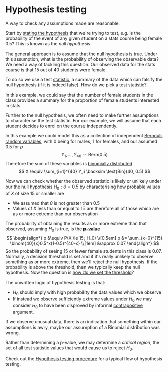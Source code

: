 # Hypothesis testing

A way to check any assumptions made are reasonable.

Start by [stating the hypothesis](202210151254) that we're trying to test, e.g. is the
probability of the event of any given student on a stats course being female
0.5? This is known as the *null hypothesis*.

The general approach is to assume that the null hypothesis is true. Under this
assumption, what is the probability of observing the observable data? We need a
way of tackling this question. Our observed data for the stats course is that 15
out of 40 students were female.

To do so we use a test [statistic](202210101627), a summary of the data which
can falsify the null hypothesis (if it is indeed false). How do we pick a test
statistic?

In this example, we could say that the number of female students in the class
provides a summary for the proportion of female students interested in stats.

Further to the null hypothesis, we often need to make further assumptions to
characterise the test statistic. For our example, we will assume that each
student decides to enrol on the course independently.

In this example we could model this as a collection of independent
[Bernoulli random variables](202210081010), with 0 being for males, 1 for
females, and our assumed 0.5 for $p$
$$
Y_1, \ldots, Y_{40} \backsim \text{Bern}(0.5)
$$
Therefore the sum of these variables is [binomially distributed](202210081358)
$$
X \equiv \sum_{i=1}^{40} Y_i \backsim \text{Bin}(40, 0.5)
$$

Now we can check whether the observed statistic is likely or unlikely under our
the null hypothesis $\text{H}_0: \theta = 0.5$ by characterising how probable
values of $X$ of size 15 or smaller are
- We assumed that $\theta$ is not greater than 0.5
- Values of $X$ less than or equal to 15 are therefore all of those which are as
  or more extreme than our observation

The probability of obtaining the results as or more extreme than that observed,
assuming $H_0$ is true, is the **[p-value](202210151020)**
$$
\begin{align*}
p &\equiv P(X \le 15; H_0) \\[0.5em]
p &= \sum_{x=0}^{15} \binom{40}{x}0.5^x(1-0.5)^{40-x} \\[1em]
&\approx 0.07
\end{align*}
$$
So the probability of seeing 15 or fewer female students in this class is 0.07.
Normally, a decision threshold is set and if it's really unlikely to observe
something as or more extreme, then we'll reject the null hypothesis. If the
probability is above the threshold, then we typically keep the null hypothesis.
Now the question is [how do we set the threshold](202210151146)?

The unwritten logic of hypothesis testing is that:
- $H_0$ should imply with high probability the data values which we observe
- If instead we observe sufficiently extreme values under $H_0$ we may consider
  $H_0$ to have been disproved by informal [contrapositive](202210151047) argument.

If we observe unusual data, there is an indication that something within our
assumptions is awry, maybe our assumption of a Binomial distribution was wrong.

Rather than determining a p-value, we may determine a *critical region*, the set
of all test statistic values that would cause us to reject $H_0$.

Check out the [Hypothesis testing procedure](202210151102) for a typical flow of
hypothesis testing.
